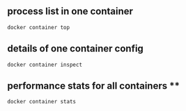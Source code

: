 
## process list in one container

```
docker container top
```

## details of one container config

```
docker container inspect
```

## performance stats for all containers **

```
docker container stats
```
